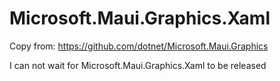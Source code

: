 # Microsoft.Maui.Graphics.Xaml

Copy from: https://github.com/dotnet/Microsoft.Maui.Graphics

I can not wait for Microsoft.Maui.Graphics.Xaml to be released